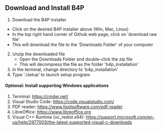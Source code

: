 ## Download and Install B4P

1. Download the B4P installer
  - Click on the desired B4P installer above (Win, Mac, Linux)
  - In the top right hand corner of Github web page, click on 'download raw file'
  - This will download the file to the 'Downloads Folder' of your computer
2. Unzip the downloaded file
   - Open the Downloads Folder and double-click the zip file
   - This will decompress the file as the folder 'b4p_installation'
3. In the terminal, change directory to 'b4p_installation'
4. Type './setup' to launch setup program


#### Optional: Install supporting Windows applications
1. Terminal:  https://cmder.net/
2. Visual Studio Code:  https://code.visualstudio.com/
3. PDF reader: https://www.foxitsoftware.com/pdf-reader
4. LibreOffice: https://www.libreoffice.org
5. Visual C++ Runtime (vc_redist.x64):  https://support.microsoft.com/en-us/help/2977003/the-latest-supported-visual-c-downloads

